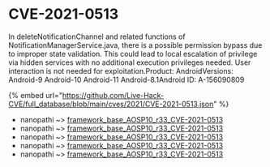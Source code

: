 # CVE-2021-0513

In deleteNotificationChannel and related functions of NotificationManagerService.java, there is a possible permission bypass due to improper state validation. This could lead to local escalation of privilege via hidden services with no additional execution privileges needed. User interaction is not needed for exploitation.Product: AndroidVersions: Android-9 Android-10 Android-11 Android-8.1Android ID: A-156090809

{% embed url="https://github.com/Live-Hack-CVE/full_database/blob/main/cves/2021/CVE-2021-0513.json" %}


* nanopathi ~> [framework_base_AOSP10_r33_CVE-2021-0513](https://www.alice-snow.ru/2021/database/cve-2021-0513/framework_base_aosp10_r33_cve-2021-0513-nanopathi)
* nanopathi ~> [framework_base_AOSP10_r33_CVE-2021-0513](https://www.alice-snow.ru/2021/database/cve-2021-0513/framework_base_aosp10_r33_cve-2021-0513-nanopathi)
* nanopathi ~> [framework_base_AOSP10_r33_CVE-2021-0513](https://www.alice-snow.ru/2021/database/cve-2021-0513/framework_base_aosp10_r33_cve-2021-0513-nanopathi)
* nanopathi ~> [framework_base_AOSP10_r33_CVE-2021-0513](https://www.alice-snow.ru/2021/database/cve-2021-0513/framework_base_aosp10_r33_cve-2021-0513-nanopathi)
* nanopathi ~> [framework_base_AOSP10_r33_CVE-2021-0513](https://www.alice-snow.ru/2021/database/cve-2021-0513/framework_base_aosp10_r33_cve-2021-0513-nanopathi)